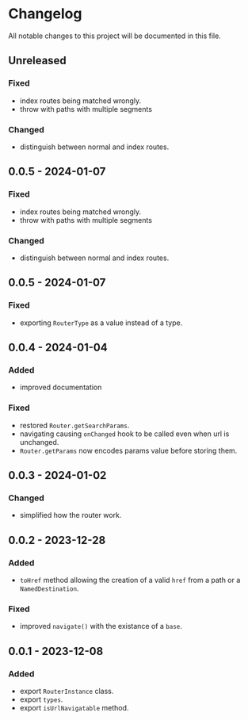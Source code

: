 # Changelog

All notable changes to this project will be documented in this file.

## Unreleased

### Fixed

- index routes being matched wrongly.
- throw with paths with multiple segments

### Changed

- distinguish between normal and index routes.

## 0.0.5 - 2024-01-07

### Fixed

- index routes being matched wrongly.
- throw with paths with multiple segments

### Changed

- distinguish between normal and index routes.

## 0.0.5 - 2024-01-07

### Fixed

- exporting `RouterType` as a value instead of a type.

## 0.0.4 - 2024-01-04

### Added

- improved documentation

### Fixed

- restored `Router.getSearchParams`.
- navigating causing `onChanged` hook to be called even when url is unchanged.
- `Router.getParams` now encodes params value before storing them.

## 0.0.3 - 2024-01-02

### Changed

- simplified how the router work.

## 0.0.2 - 2023-12-28

### Added

- `toHref` method allowing the creation of a valid `href` from a path or a `NamedDestination`.

### Fixed

- improved `navigate()` with the existance of a `base`.

## 0.0.1 - 2023-12-08

### Added

- export `RouterInstance` class.
- export `types`.
- export `isUrlNavigatable` method.
